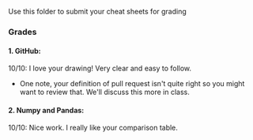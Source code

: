 Use this folder to submit your cheat sheets for grading


### Grades
#### 1. GitHub: 
10/10: I love your drawing! Very clear and easy to follow. 
- One note, your definition of pull request isn't quite right so you might want to review that. We'll discuss this more in class. 

#### 2. Numpy and Pandas: 
 10/10: Nice work. I really like your comparison table. 